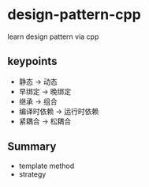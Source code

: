 # design-pattern-cpp
learn design pattern via cpp

## keypoints
* 静态 -> 动态
* 早绑定 -> 晚绑定
* 继承 -> 组合
* 编译时依赖 -> 运行时依赖
* 紧耦合 -> 松耦合

## Summary
* template method
* strategy